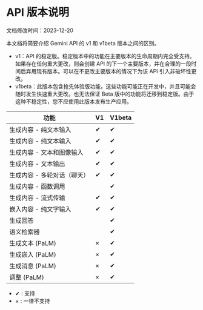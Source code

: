 # API 版本说明
文档修改时间：2023-12-20

本文档将简要介绍 Gemini API 的 v1 和 v1beta 版本之间的区别。
- v1：API 的稳定版。稳定版本中的功能在主要版本的生命周期内完全受支持。如果存在任何重大更改，则会创建 API 的下一个主要版本，并在合理的一段时间后弃用现有版本。可以在不更改主要版本的情况下为该 API 引入非破坏性更改。
- v1beta：此版本包含抢先体验版功能，这些功能可能正在开发中，并且可能会随时发生快速重大更改。也无法保证 Beta 版中的功能将迁移到稳定版。由于这种不稳定性，您不应使用此版本发布生产应用。


| 功能  | V1 | V1beta|
| --- | --- | --- |
|生成内容 - 纯文本输入| ✔ | ✔|
|生成内容 - 纯文本输入| ✔ | ✔|
|生成内容 - 文本和图像输入| ✔ | ✔|
|生成内容 - 文本输出| ✔ | ✔|
|生成内容 - 多轮对话（聊天）| ✔ | ✔|		
|生成内容 - 函数调用| | ✔|	
|生成内容 - 流式传输| ✔ | ✔|		
|嵌入内容 - 纯文字输入| ✔ | ✔|	
|生成回答| | ✔|	
|语义检索器| | ✔|	
|生成文本 (PaLM)|×| ✔|	
|生成嵌入 (PaLM)|×| ✔|	
|生成消息 (PaLM)|×| ✔|	
|调整 (PaLM)|×| ✔|	
- ✔ : 支持
- × : 一律不支持
